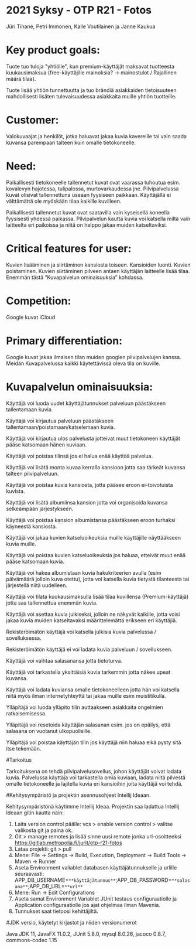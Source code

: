 # 2021 Syksy - OTP R21 - Fotos
Jüri Tihane, Petri Immonen, Kalle Voutilainen ja Janne Kaukua

# Key product goals:
Tuote tuo tuloja "yhtiölle", kun premium-käyttäjät maksavat tuotteesta kuukausimaksua (free-käyttäjille mainoksia? -> mainostulot / Rajallinen määrä tilaa).

Tuote lisää yhtiön tunnettuutta ja tuo brändiä asiakkaiden tietoisuuteen mahdollisesti lisäten tulevaisuudessa asiakkaita muille yhtiön tuotteille.
# Customer:
Valokuvaajat ja henkilöt, jotka haluavat jakaa kuvia kavereille tai vain saada kuvansa parempaan talteen kuin omalle tietokoneelle.
# Need:
Paikallisesti tietokoneelle tallennetut kuvat ovat vaarassa tuhoutua esim. kovalevyn hajotessa, tulipalossa, murtovarkaudessa jne. Pilvipalvelussa kuvat olisivat tallennettuna useaan fyysiseen paikkaan. Käyttäjällä ei välttämättä ole myöskään tilaa kaikille kuvilleen.

Paikallisesti tallennetut kuvat ovat saatavilla vain kyseisellä koneella fyysisesti yhdessä paikassa. Pilvipalvelun kautta kuvia voi katsella miltä vain laitteelta eri paikoissa ja niitä on helppo jakaa muiden katseltaviksi. 
# Critical features for user:
Kuvien lisääminen ja siirtäminen kansiosta toiseen. Kansioiden luonti. Kuvien poistaminen. Kuvien siirtäminen pilveen antaen käyttäjän laitteelle lisää tilaa. Enemmän tästä “Kuvapalvelun ominaisuuksia” kohdassa.
# Competition:
Google kuvat
iCloud
# Primary differentiation:
Google kuvat jakaa ilmaisen tilan muiden googlen pilvipalvelujen kanssa. Meidän Kuvapalvelussa kaikki käytettävissä oleva tila on kuville.
# Kuvapalvelun ominaisuuksia:
Käyttäjä voi luoda uudet käyttäjätunnukset palveluun päästäkseen tallentamaan kuvia.

Käyttäjä voi kirjautua palveluun päästäkseen tallentamaan/poistamaan/katselemaan kuvia.

Käyttäjä voi kirjautua ulos palvelusta jotteivat muut tietokoneen käyttäjät pääse katsomaan hänen kuviaan.

Käyttäjä voi poistaa tilinsä jos ei halua enää käyttää palvelua.

Käyttäjä voi lisätä monta kuvaa kerralla kansioon jotta saa tärkeät kuvansa talteen pilvipalveluun.

Käyttäjä voi poistaa kuvia kansiosta, jotta pääsee eroon ei-toivotuista kuvista.

Käyttäjä voi lisätä albumiinsa kansion jotta voi organisoida kuvansa selkeämpään järjestykseen.

Käyttäjä voi poistaa kansion albumistansa päästäkseen eroon turhaksi käyneestä kansiosta.

Käyttäjä voi jakaa kuvien katseluoikeuksia muille käyttäjille näyttääkseen kuvia muille.

Käyttäjä voi poistaa kuvien katseluoikeuksia jos haluaa, etteivät muut enää pääse katsomaan kuvia.

Käyttäjä voi hakea albumistaan kuvia hakukriteerien avulla (esim päivämäärä jolloin kuva otettu), jotta voi katsella kuvia tietystä tilanteesta tai järjestellä niitä uudelleen.

Käyttäjä voi tilata kuukausimaksulla lisää tilaa kuvillensa (Premium-käyttäjä) jotta saa tallennettua enemmän kuvia.

Käyttäjä voi asettaa kuvia julkiseksi, jolloin ne näkyvät kaikille, jotta voisi jakaa kuvia muiden katseltavaksi määrittelemättä erikseen eri käyttäjiä.

Rekisteröimätön käyttäjä voi katsella julkisia kuvia palvelussa / sovelluksessa.

Rekisteröimätön käyttäjä ei voi ladata kuvia palveluun / sovellukseen.

Käyttäjä voi vaihtaa salasanansa jotta tietoturva.

Käyttäjä voi tarkastella yksittäisiä kuvia tarkemmin jotta näkee upeat kuvansa.

Käyttäjä voi ladata kuviansa omalle tietokoneelleen jotta hän voi katsella niitä myös ilman internetyhteyttä tai jakaa muille esim muistitikulla.

Ylläpitäjä voi luoda ylläpito tilin auttaakseen asiakkaita ongelmien ratkaisemisessa.

Ylläpitäjä voi resetoida käyttäjän salasanan esim. jos on epäilys, että salasana on vuotanut ulkopuolisille.

Ylläpitäjä voi poistaa käyttäjän tilin jos käyttäjä niin haluaa eikä pysty sitä itse tekemään.

#Tarkoitus

Tarkoituksena on tehdä pilvipalvelusovellus, johon käyttäjät voivat ladata
kuvia. Palvelussa käyttäjä voi tarkastella omia kuviaan, ladata niitä pilvestä omalle tietokoneelle
ja lajitella kuvia eri kansioihin joita käyttäjä voi tehdä.

#Kehitysympäristö ja projektin asennusohjeet Intellij Ideaan.

Kehitysympäristönä käytimme Intellij Ideaa. Projektin saa ladattua Intellij Ideaan gitin kautta näin:

1. Laita version control päälle: vcs > enable version control > valitse valikosta git ja paina ok.
2. Git > manage remotes ja lisää sinne uusi remote jonka url-osoitteeksi https://gitlab.metropolia.fi/jurit/otp-r21-fotos
3. Lataa projekti: git > pull
4. Mene: File -> Settings -> Build, Execution, Deployment -> Build Tools -> Maven -> Runner
5. Aseta Environment valiablet databasen käyttäjätunnukselle ja urlille seuraavasti:
   APP_DB_USERNAME=`**käyttäjätunnus**`;APP_DB_PASSWORD=`**salasana**`;APP_DB_URL=`**url**`
6. Mene: Run -> Edit Configurations 
7. Aseta samat Environment Variablet JUnit testaus configuraatiolle ja Application configuraatiolle jos ajat ohjelmaa ilman Mavenia.
8. Tunnukset saat tietoosi kehittäjiltä.

#JDK versio, käytetyt kirjastot ja niiden versionumerot

Java JDK 11, JavaFX 11.0.2, JUnit 5.8.0, mysql 8.0.26, jacoco 0.8.7, commons-codec 1.15

